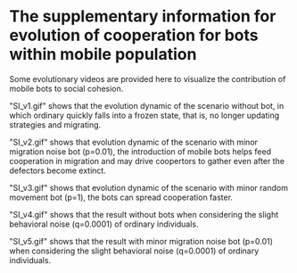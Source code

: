 # The supplementary information for evolution of cooperation for bots within mobile population

Some evolutionary videos are provided here to visualize the contribution of mobile bots to social cohesion.

"SI_v1.gif" shows that the evolution dynamic of the scenario without bot, in which ordinary quickly falls into a frozen state, that is, no longer updating strategies and migrating.

"SI_v2.gif" shows that evolution dynamic of the scenario with minor migration noise bot (p=0.01), the introduction of mobile bots helps feed cooperation in migration and may drive coopertors to gather even after the defectors become extinct.

"SI_v3.gif" shows that evolution dynamic of the scenario with minor random movement bot (p=1), the bots can spread cooperation faster.

"SI_v4.gif" shows that the result without bots when considering the slight behavioral noise (q=0.0001) of ordinary individuals.

"SI_v5.gif" shows that the result with minor migration noise bot (p=0.01) when considering the slight behavioral noise (q=0.0001) of ordinary individuals.
